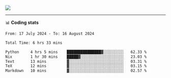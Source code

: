 <picture>
  <source
  srcset="https://github-readme-stats.vercel.app/api?username=sant0s12&show_icons=true&theme=dark"
  media="(prefers-color-scheme: dark)"
  />
  <source
  srcset="https://github-readme-stats.vercel.app/api?username=sant0s12&show_icons=true"
  media="(prefers-color-scheme: light)"
  />
  <img src="https://github-readme-stats.vercel.app/api?username=sant0s12&show_icons=true" />
</picture>

---

📊 **Coding stats**

<!--START_SECTION:waka-->

```txt
From: 17 July 2024 - To: 16 August 2024

Total Time: 6 hrs 33 mins

Python     4 hrs 5 mins    ███████████████▓░░░░░░░░░   62.33 %
Nix        1 hr 30 mins    █████▓░░░░░░░░░░░░░░░░░░░   23.03 %
Text       13 mins         ▓░░░░░░░░░░░░░░░░░░░░░░░░   03.31 %
TeX        12 mins         ▓░░░░░░░░░░░░░░░░░░░░░░░░   03.15 %
Markdown   10 mins         ▓░░░░░░░░░░░░░░░░░░░░░░░░   02.57 %
```

<!--END_SECTION:waka-->

